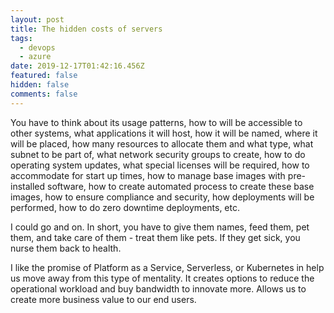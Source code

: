 ```yaml
---
layout: post
title: The hidden costs of servers
tags:
  - devops
  - azure
date: 2019-12-17T01:42:16.456Z
featured: false
hidden: false
comments: false
---
```

You have to think about its usage patterns, how to will be accessible to other systems, what applications it will host, how it will be named, where it will be placed, how many resources to allocate them and what type, what subnet to be part of, what network security groups to create, how to do operating system updates, what special licenses will be required, how to accommodate for start up times, how to manage base images with pre-installed software, how to create automated process to create these base images, how to ensure compliance and security, how deployments will be performed, how to do zero downtime deployments, etc.

<!--more-->

I could go and on. In short, you have to give them names, feed them, pet them, and take care of them - treat them like pets. If they get sick, you nurse them back to health.

I like the promise of Platform as a Service, Serverless, or Kubernetes in help us move away from this type of mentality. It creates options to reduce the operational workload and buy bandwidth to innovate more. Allows us to create more business value to our end users.
